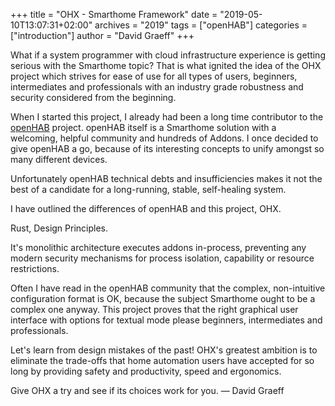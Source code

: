 +++
title = "OHX - Smarthome Framework"
date = "2019-05-10T13:07:31+02:00"
archives = "2019"
tags = ["openHAB"]
categories = ["introduction"]
author = "David Graeff"
+++

What if a system programmer with cloud infrastructure experience is getting serious with the Smarthome topic? That is what ignited the idea of the OHX project which strives for ease of use for all types of users, beginners, intermediates and professionals with an industry grade robustness and security considered from the beginning.

When I started this project, I already had been a long time contributor to the <a href="https://www.openhab.org">openHAB</a> project. openHAB itself is a Smarthome solution with a welcoming, helpful community and hundreds of Addons. I once decided to give openHAB a go, because of its interesting concepts to unify amongst so many different devices.

Unfortunately openHAB technical debts and insufficiencies makes it not the best of a candidate for a long-running, stable, self-healing system.


I have outlined the differences of openHAB and this project, OHX.

Rust, Design Principles.

It's monolithic architecture executes addons in-process, preventing any modern security mechanisms for process isolation, capability or resource restrictions.

Often I have read in the openHAB community that the complex, non-intuitive configuration format is OK, because the subject Smarthome ought to be a complex one anyway. This project proves that the right graphical user interface with options for textual mode please beginners, intermediates and professionals.

Let's learn from design mistakes of the past! OHX's greatest ambition is to eliminate the trade-offs that home automation users have accepted for so long by providing safety and productivity, speed and ergonomics.

Give OHX a try and see if its choices work for you.
— David Graeff
